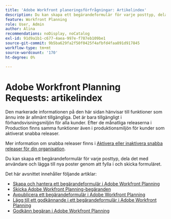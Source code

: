 ```yaml
---
title: 'Adobe Workfront planeringsförfrågningar: Artikelindex'
description: Du kan skapa ett begärandeformulär för varje posttyp, dela det med användare och lägga till nya poster genom att fylla i och skicka formuläret.
feature: Workfront Planning
role: User, Admin
author: Alina
recommendations: noDisplay, noCatalog
exl-id: 91d9a1b1-c677-4aea-997e-f787eb109be1
source-git-commit: 9b5ba629fa2f50f0425f4afbfd4faa891d917845
workflow-type: tm+mt
source-wordcount: '170'
ht-degree: 0%

---
```


# Adobe Workfront Planning Requests: artikelindex

<span class="preview">Den markerade informationen på den här sidan hänvisar till funktioner som ännu inte är allmänt tillgängliga. Det är bara tillgängligt i förhandsvisningsmiljön för alla kunder. Efter de månatliga releaserna i Production finns samma funktioner även i produktionsmiljön för kunder som aktiverat snabba releaser. </span>

<span class="preview">Mer information om snabba releaser finns i [Aktivera eller inaktivera snabba releaser för din organisation](/help/quicksilver/administration-and-setup/set-up-workfront/configure-system-defaults/enable-fast-release-process.md). </span>

Du kan skapa ett begärandeformulär för varje posttyp, dela det med användare och lägga till nya poster genom att fylla i och skicka formuläret.

Det här avsnittet innehåller följande artiklar:

* [Skapa och hantera ett begärandeformulär i Adobe Workfront Planning](/help/quicksilver/planning/requests/create-request-form.md)
* [Skicka Adobe Workfront Planning-begäranden](/help/quicksilver/planning/requests/submit-requests.md)
* [Avpublicera ett begärandeformulär i Adobe Workfront Planning](/help/quicksilver/planning/requests/unpublish-request-form.md)
* <span class="preview">[Lägg till ett godkännande i ett begärandeformulär i Adobe Workfront Planning](/help/quicksilver/planning/requests/add-approval-to-request-form.md)</span>
* <span class="preview">[Godkänn begäran i Adobe Workfront Planning](/help/quicksilver/planning/requests/approve-request.md)</span>
